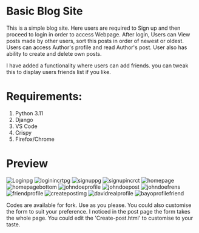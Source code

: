 # Basic Blog Site
This is a simple blog site. 
Here users are required to Sign up and then proceed to login in order to access Webpage.
After login, Users can View posts made by other users, sort this posts in order of newest or oldest. Users can access Author's profile and read Author's post.
User also has ability to create and delete own posts.

 I have added a functionality where users can add friends. you can tweak this to display users friends list if you like.

# Requirements:
1. Python 3.11
2. Django
3. VS Code
4. Crispy
5. Firefox/Chrome

# Preview

![Loginpg](https://user-images.githubusercontent.com/115457672/231807082-4277f2c5-f2b0-4099-8d90-7c54f605532a.jpg)
![loginincrtpg](https://user-images.githubusercontent.com/115457672/231807084-fbe105e2-e2eb-47b8-a3fd-ded3e8194c90.jpg)
![signuppg](https://user-images.githubusercontent.com/115457672/231807094-ec9cace1-5b6d-4400-8e86-00c109d0e9c4.jpg)
![signupincrct](https://user-images.githubusercontent.com/115457672/231807152-2e60f174-c69f-4645-b5c6-90c7c7aa7c06.jpg)
![homepage](https://user-images.githubusercontent.com/115457672/231807175-8fb64c9b-75c3-44b6-8242-77cf76a619ca.jpg)
![homepagebottom](https://user-images.githubusercontent.com/115457672/231807222-50c2f934-fcd1-4257-9e7d-f526de27efc7.jpg)
![johndoeprofile](https://user-images.githubusercontent.com/115457672/231807232-9b57a78c-fa8e-4f55-9722-42bd5636886c.jpg)
![johndoepost](https://user-images.githubusercontent.com/115457672/231807284-03287302-8c7e-4c8c-a637-536b83b9f1ea.jpg)
![johndoefrens](https://user-images.githubusercontent.com/115457672/231807325-a5a2887b-6c83-41f0-bd3b-2864ff64b3d6.jpg)
![friendprofile](https://user-images.githubusercontent.com/115457672/231807353-13bd98ac-b792-4fc9-af81-ea73f2c3605b.jpg)
![createpostimg](https://user-images.githubusercontent.com/115457672/231807363-0e691e4c-69e3-419a-beb4-f4d23f036e46.jpg)
![davidrealprofile](https://user-images.githubusercontent.com/115457672/231807389-453fc2ba-e891-4f88-8ab2-560d85ebcbb4.jpg)
![bayoprofilefriend](https://user-images.githubusercontent.com/115457672/231807405-d260659f-49a8-4cd5-92ea-043f17f12062.jpg)

Codes are available for fork. Use as you please. You could also customise the form to suit your preference.
I noticed in the post page the form takes the whole page. You could edit the 'Create-post.html' to customise to your taste.
